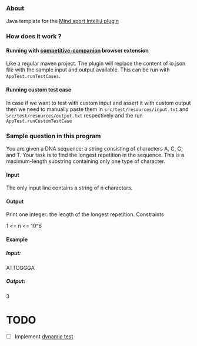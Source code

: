 ### About
Java template for the [Mind sport IntelliJ plugin](https://plugins.jetbrains.com/plugin/10688-mind-sport)

### How does it work ?

#### Running with [competitive-companion](https://github.com/jmerle/competitive-companion) browser extension
Like a regular maven project. The plugin will replace the content of io.json file with the sample input and output available. This can be run with `AppTest.runTestCases`.
#### Running custom test case
In case if we want to test with custom input and assert it with custom output then we need to manually paste them in `src/test/resources/input.txt` and `src/test/resources/output.txt` respectively and the run `AppTest.runCustomTestCase`

### Sample question in this program

You are given a DNA sequence: a string consisting of characters A, C, G, and T. Your task is to find the longest repetition in the sequence. This is a maximum-length substring containing only one type of character.
#### Input
The only input line contains a string of n characters.
#### Output
Print one integer: the length of the longest repetition.
Constraints

1 <= n <= 10^6

#### Example
##### Input:
ATTCGGGA

##### Output:
3

# TODO
 - [ ] Implement [dynamic test](https://dzone.com/articles/junit-5-dynamic-tests-generate-tests-at-run-time)